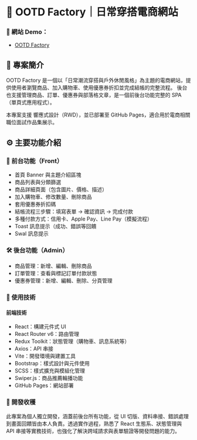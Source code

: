 # 🧢 OOTD Factory｜日常穿搭電商網站

### 🔗 網站 Demo：
- [OOTD Factory](https://xiaojia0623.github.io/ootd-factory/#/)

## 📌 專案簡介

OOTD Factory 是一個以「日常潮流穿搭與戶外休閒風格」為主題的電商網站，提供使用者瀏覽商品、加入購物車、使用優惠券折扣並完成結帳的完整流程。
後台也支援管理商品、訂單、優惠券與部落格文章，是一個前後台功能完整的 SPA（單頁式應用程式）。

本專案支援 響應式設計（RWD），並已部署至 GitHub Pages，適合用於電商相關職位面試作品集展示。

## ⚙️ 主要功能介紹

### 🔎 前台功能（Front）
- 首頁 Banner 與主題介紹區塊
- 商品列表與分類篩選
- 商品詳細頁面（包含圖片、價格、描述）
- 加入購物車、修改數量、刪除商品
- 套用優惠券折扣碼
- 結帳流程三步驟：填寫表單 → 確認資訊 → 完成付款
- 多種付款方式：信用卡、Apple Pay、Line Pay（模擬流程）
- Toast 訊息提示（成功、錯誤等回饋
- Swal 訊息提示
  
### 🛠️ 後台功能（Admin）

- 商品管理：新增、編輯、刪除商品
- 訂單管理：查看與標記訂單付款狀態
- 優惠券管理：新增、編輯、刪除、分頁管理

### 🧪 使用技術
#### 前端技術
- React：構建元件式 UI
- React Router v6：路由管理
- Redux Toolkit：狀態管理（購物車、訊息系統等）
- Axios：API 串接
- Vite：開發環境與建置工具
- Bootstrap：樣式設計與元件使用
- SCSS：樣式擴充與模組化管理
- Swiper.js：商品推薦輪播功能
- GitHub Pages：網站部署

### 📝 開發收穫

此專案為個人獨立開發，涵蓋前後台所有功能，從 UI 切版、資料串接、錯誤處理到畫面回饋皆由本人負責。透過實作過程，熟悉了 React 生態系、狀態管理與 API 串接等實務技術，也強化了解決跨域請求與表單驗證等開發問題的能力。


